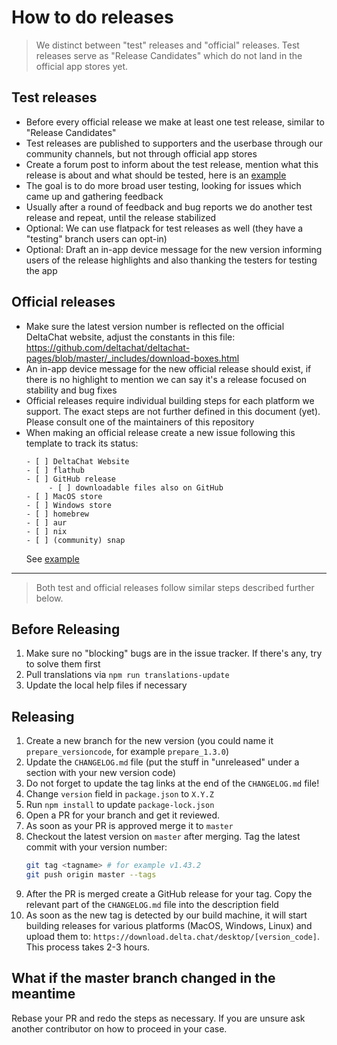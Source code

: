 # How to do releases

> We distinct between "test" releases and "official" releases. Test releases
> serve as "Release Candidates" which do not land in the official app stores
> yet.

## Test releases

- Before every official release we make at least one test release, similar to
  "Release Candidates"
- Test releases are published to supporters and the userbase through our
  community channels, but not through official app stores
- Create a forum post to inform about the test release, mention what this
  release is about and what should be tested, here is an
  [example](https://support.delta.chat/t/help-testing-the-upcoming-1-41-x-release/2793)
- The goal is to do more broad user testing, looking for issues which came up
  and gathering feedback
- Usually after a round of feedback and bug reports we do another test release
  and repeat, until the release stabilized
- Optional: We can use flatpack for test releases as well (they have a
  "testing" branch users can opt-in)
- Optional: Draft an in-app device message for the new version informing users
  of the release highlights and also thanking the testers for testing the app

## Official releases

- Make sure the latest version number is reflected on the official DeltaChat
  website, adjust the constants in this file:
  https://github.com/deltachat/deltachat-pages/blob/master/_includes/download-boxes.html
- An in-app device message for the new official release should exist, if there
  is no highlight to mention we can say it's a release focused on stability and
  bug fixes
- Official releases require individual building steps for each platform we
  support. The exact steps are not further defined in this document (yet).
  Please consult one of the maintainers of this repository
- When making an official release create a new issue following this template to
  track its status:
  ```
  - [ ] DeltaChat Website
  - [ ] flathub
  - [ ] GitHub release
       - [ ] downloadable files also on GitHub
  - [ ] MacOS store
  - [ ] Windows store
  - [ ] homebrew
  - [ ] aur
  - [ ] nix
  - [ ] (community) snap
  ```
  See [example](https://github.com/deltachat/deltachat-desktop/issues/3582)

---

> Both test and official releases follow similar steps described further below.

## Before Releasing

1. Make sure no "blocking" bugs are in the issue tracker. If there's any, try
   to solve them first
2. Pull translations via `npm run translations-update`
3. Update the local help files if necessary

## Releasing

1. Create a new branch for the new version (you could name it
   `prepare_versioncode`, for example `prepare_1.3.0`)
2. Update the `CHANGELOG.md` file (put the stuff in "unreleased" under a
   section with your new version code)
3. Do not forget to update the tag links at the end of the `CHANGELOG.md` file!
4. Change `version` field in `package.json` to `X.Y.Z`
5. Run `npm install` to update `package-lock.json`
6. Open a PR for your branch and get it reviewed.
7. As soon as your PR is approved merge it to `master`
8. Checkout the latest version on `master` after merging. Tag the latest commit
   with your version number:
   ```bash
   git tag <tagname> # for example v1.43.2
   git push origin master --tags
   ```
9. After the PR is merged create a GitHub release for your tag. Copy the
   relevant part of the `CHANGELOG.md` file into the description field
10. As soon as the new tag is detected by our build machine, it will start
    building releases for various platforms (MacOS, Windows, Linux) and upload
    them to: `https://download.delta.chat/desktop/[version_code]`. This process
    takes 2-3 hours.

## What if the master branch changed in the meantime

Rebase your PR and redo the steps as necessary. If you are unsure ask another
contributor on how to proceed in your case.
